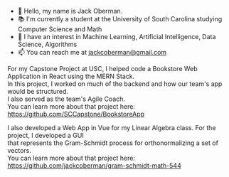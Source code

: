 - 👋 Hello, my name is Jack Oberman.
- 📚 I'm currently a student at the University of South Carolina studying Computer Science and Math
- 👀 I have an interest in Machine Learning, Artificial Intelligence, Data Science, Algorithms
- 📫 You can reach me at jackcoberman@gmail.com

For my Capstone Project at USC, I helped code a Bookstore Web Application in React using the MERN Stack.  
In this project, I worked on much of the backend and how our team's app would be structured.  
I also served as the team's Agile Coach.  
You can learn more about that project here: https://github.com/SCCapstone/BookstoreApp  
  
I also developed a Web App in Vue for my Linear Algebra class. For the project, I developed a GUI  
that represents the Gram-Schmidt process for orthonormalizing a set of vectors.  
You can learn more about that project here: https://github.com/jackcoberman/gram-schmidt-math-544  
<!--
**jackcoberman/jackcoberman** is a ✨ _special_ ✨ repository because its `README.md` (this file) appears on your GitHub profile.

Here are some ideas to get you started:

- 🔭 I’m currently working on ...
- 🌱 I’m currently learning ...
- 👯 I’m looking to collaborate on ...
- 🤔 I’m looking for help with ...
- 💬 Ask me about ...
- 📫 How to reach me: ...
- 😄 Pronouns: ...
- ⚡ Fun fact: ...
-->
